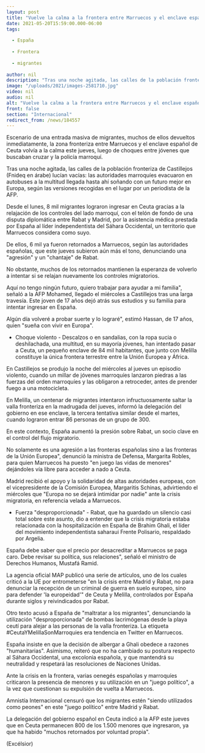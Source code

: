 ```yaml
---
layout: post
title: "Vuelve la calma a la frontera entre Marruecos y el enclave español de Ceuta"
date: 2021-05-20T15:59:00.000-06:00
tags:
  
  - España
  
  - Frontera
  
  - migrantes
  
author: nil
description: "Tras una noche agitada, las calles de la población fronteriza de Castillejos (Fnideq en árabe) lucían vacías: las autoridades marroquíes evacuaron en autobuses a la multitud llegada hasta ahí soñando con un futuro mejor en Europa"
image: "/uploads/2021/images-2581710.jpg"
video: nil
audio: nil
alt: "Vuelve la calma a la frontera entre Marruecos y el enclave español de Ceuta"
front: false
section: "Internacional"
redirect_from: /news/184557
---
```


Escenario de una entrada masiva de migrantes, muchos de ellos devueltos inmediatamente, la zona fronteriza entre Marruecos y el enclave español de Ceuta volvía a la calma este jueves, luego de choques entre jóvenes que buscaban cruzar y la policía marroquí.

Tras una noche agitada, las calles de la población fronteriza de Castillejos (Fnideq en árabe) lucían vacías: las autoridades marroquíes evacuaron en autobuses a la multitud llegada hasta ahí soñando con un futuro mejor en Europa, según las versiones recogidas en el lugar por un periodista de la AFP.

Desde el lunes, 8 mil migrantes lograron ingresar en Ceuta gracias a la relajación de los controles del lado marroquí, con el telón de fondo de una disputa diplomática entre Rabat y Madrid, por la asistencia médica prestada por España al líder independentista del Sáhara Occidental, un territorio que Marruecos considera como suyo.

De ellos, 6 mil ya fueron retornados a Marruecos, según las autoridades españolas, que este jueves subieron aún más el tono, denunciando una "agresión" y un "chantaje" de Rabat.

No obstante, muchos de los retornados mantienen la esperanza de volverlo a intentar si se relajan nuevamente los controles migratorios.

Aquí no tengo ningún futuro, quiero trabajar para ayudar a mi familia", señaló a la AFP Mohamed, llegado el miércoles a Castillejos tras una larga travesía. Este joven de 17 años dejó atrás sus estudios y su familia para intentar ingresar en España.

Algún día volveré a probar suerte y lo lograré", estimó Hassan, de 17 años, quien "sueña con vivir en Europa".

- Choque violento -
Descalzos o en sandalias, con la ropa sucia o deshilachada, una multitud, en su mayoría jóvenes, han intentado pasar a Ceuta, un pequeño enclave de 84 mil habitantes, que junto con Melilla constituye la única frontera terrestre entre la Unión Europea y África.

En Castillejos se produjo la noche del miércoles al jueves un episodio violento, cuando un millar de jóvenes marroquíes lanzaron piedras a las fuerzas del orden marroquíes y las obligaron a retroceder, antes de prender fuego a una motocicleta.

En Melilla, un centenar de migrantes intentaron infructuosamente saltar la valla fronteriza en la madrugada del jueves, informó la delegación del gobierno en ese enclave, la tercera tentativa similar desde el martes, cuando lograron entrar 86 personas de un grupo de 300.

En este contexto, España aumentó la presión sobre Rabat, un socio clave en el control del flujo migratorio.

No solamente es una agresión a las fronteras españolas sino a las fronteras de la Unión Europea", denunció la ministra de Defensa, Margarita Robles, para quien Marruecos ha puesto "en juego las vidas de menores" dejándoles vía libre para acceder a nado a Ceuta.

Madrid recibió el apoyo y la solidaridad de altas autoridades europeas, con el vicepresidente de la Comisión Europea, Margaritis Schinas, advirtiendo el miércoles que "Europa no se dejará intimidar por nadie" ante la crisis migratoria, en referencia velada a Marruecos.

- Fuerza "desproporcionada" -
Rabat, que ha guardado un silencio casi total sobre este asunto, dio a entender que la crisis migratoria estaba relacionada con la hospitalización en España de Brahim Ghali, el líder del movimiento independentista saharaui Frente Polisario, respaldado por Argelia.

España debe saber que el precio por desacreditar a Marruecos se paga caro. Debe revisar su política, sus relaciones", señaló el ministro de Derechos Humanos, Mustafá Ramid.

La agencia oficial MAP publicó una serie de artículos, uno de los cuales criticó a la UE por entrometerse "en la crisis entre Madrid y Rabat, no para denunciar la recepción de un criminal de guerra en suelo europeo, sino para defender 'la europeidad'" de Ceuta y Melilla, controlados por España durante siglos y reivindicados por Rabat.

Otro texto acusó a España de "maltratar a los migrantes", denunciando la utilización "desproporcionada" de bombas lacrimógenas desde la playa ceutí para alejar a las personas de la valla fronteriza. La etiqueta #CeutaYMelillaSonMarroquies era tendencia en Twitter en Marruecos.

España insiste en que la decisión de albergar a Ghali obedece a razones "humanitarias". Asimismo, reiteró que no ha cambiado su postura respecto al Sáhara Occidental, una excolonia española, y que mantendrá su neutralidad y respetará las resoluciones de Naciones Unidas.

Ante la crisis en la frontera, varias oenegés españolas y marroquíes criticaron la presencia de menores y su utilización en un "juego político", a la vez que cuestionan su expulsión de vuelta a Marruecos.

Amnistía Internacional censuró que los migrantes estén "siendo utilizados como peones" en este "juego político" entre Madrid y Rabat.

La delegación del gobierno español en Ceuta indicó a la AFP este jueves que en Ceuta permanecen 800 de los 1.500 menores que ingresaron, ya que ha habido "muchos retornados por voluntad propia".

(Excélsior)